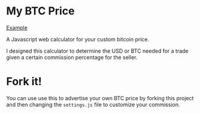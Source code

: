 # My BTC Price

[Example](https://dmp1ce.github.io/mybtcprice)

A Javascript web calculator for your custom bitcoin price.

I designed this calculator to determine the USD or BTC needed for a trade given a certain commission percentage for the seller.

# Fork it!

You can use use this to advertise your own BTC price by forking this project and then changing the `settings.js` file to customize your commission.
